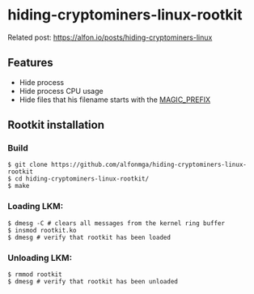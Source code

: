# hiding-cryptominers-linux-rootkit

Related post: https://alfon.io/posts/hiding-cryptominers-linux

## Features

- Hide process
- Hide process CPU usage
- Hide files that his filename starts with the [MAGIC_PREFIX](https://github.com/alfonmga/hiding-cryptominers-linux-rootkit/blob/master/main.h#L8)

## Rootkit installation

### Build

```shell
$ git clone https://github.com/alfonmga/hiding-cryptominers-linux-rootkit
$ cd hiding-cryptominers-linux-rootkit/
$ make
```

### Loading LKM:

```shell
$ dmesg -C # clears all messages from the kernel ring buffer
$ insmod rootkit.ko
$ dmesg # verify that rootkit has been loaded
```

### Unloading LKM:

```shell
$ rmmod rootkit
$ dmesg # verify that rootkit has been unloaded
```
